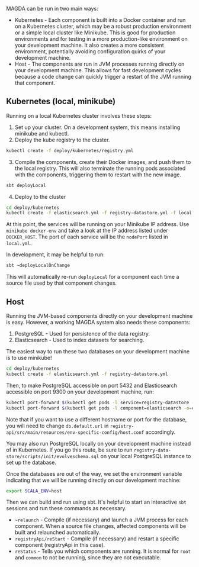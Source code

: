 MAGDA can be run in two main ways:

* Kubernetes - Each component is built into a Docker container and run on a Kubernetes cluster, which may be a robust production environment or a simple local cluster like Minikube.  This is good for production environments and for testing in a more production-like environment on your development machine.  It also creates a more consistent environment, potentially avoiding configuration quirks of your development machine.
* Host - The components are run in JVM processes running directly on your development machine.  This allows for fast development cycles because a code change can quickly trigger a restart of the JVM running that component. 

## Kubernetes (local, minikube)

Running on a local Kubernetes cluster involves these steps:

1. Set up your cluster.  On a development system, this means installing minikube and kubectl.
2. Deploy the kube registry to the cluster.

```bash
kubectl create -f deploy/kubernetes/registry.yml
```

3. Compile the components, create their Docker images, and push them to the local registry.  This will also terminate the running pods associated with the components, triggering them to restart with the new image.

```bash
sbt deployLocal
```

4. Deploy to the cluster
 
```bash
cd deploy/kubernetes
kubectl create -f elasticsearch.yml -f registry-datastore.yml -f local.yml
```

At this point, the services will be running on your Minikube IP address.  Use `minikube docker-env` and take a look at the IP address listed under `DOCKER_HOST`.  The port of each service will be the `nodePort` listed in `local.yml`.

In development, it may be helpful to run:

```bash
sbt ~deployLocalOnChange
```

This will automatically re-run `deployLocal` for a component each time a source file used by that component changes. 

## Host

Running the JVM-based components directly on your development machine is easy.  However, a working MAGDA system also needs these components:

1. PostgreSQL - Used for persistence of the data registry.
2. Elasticsearch - Used to index datasets for searching.
 
The easiest way to run these two databases on your development machine is to use minikube!
 
```bash
cd deploy/kubernetes
kubectl create -f elasticsearch.yml -f registry-datastore.yml
```

Then, to make PostgreSQL accessible on port 5432 and Elasticsearch accessible on port 9300 on your development machine, run:

```bash
kubectl port-forward $(kubectl get pods -l service=registry-datastore -o=custom-columns=NAME:.metadata.name --no-headers) 5432 > /dev/null &
kubectl port-forward $(kubectl get pods -l component=elasticsearch -o=custom-columns=NAME:.metadata.name --no-headers) 9300 > /dev/null &
```

Note that if you want to use a different hostname or port for the database, you will need to change `db.default.url` in `registry-api/src/main/resources/env-specific-config/host.conf` accordingly.

You may also run PostgreSQL locally on your development machine instead of in Kubernetes.  If you go this route, be sure to run `registry-data-store/scripts/init/evolveschema.sql` on your local PostgreSQL instance to set up the database.

Once the databases are out of the way, we set the environment variable indicating that we will be running directly on our development machine:

```bash
export SCALA_ENV=host
```

Then we can build and run using sbt.  It's helpful to start an interactive `sbt` sessions and run these commands as necessary.

* `~relaunch` - Compile (if necessary) and launch a JVM process for each component.  When a source file changes, affected components will be built and relaunched automatically.
* `registryApi/reStart` - Compile (if necessary) and restart a specific component (registryApi in this case).
* `reStatus` - Tells you which components are running.  It is normal for `root` and `common` to not be running, since they are not executable.

